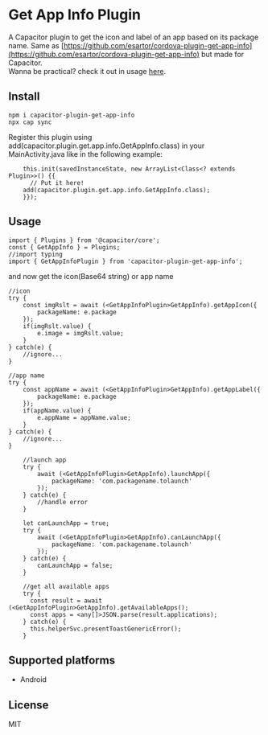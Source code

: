 # Get App Info Plugin

A Capacitor plugin to get the icon and label of an app based on its package name. Same as [https://github.com/esartor/cordova-plugin-get-app-info](https://github.com/esartor/cordova-plugin-get-app-info) but made for Capacitor. <br/>
Wanna be practical? check it out in usage [here](https://github.com/dotnetdreamer/notifier).

## Install

```
npm i capacitor-plugin-get-app-info
npx cap sync

```

Register this plugin using add(capacitor.plugin.get.app.info.GetAppInfo.class) in your MainActivity.java like in the following example:

```
    this.init(savedInstanceState, new ArrayList<Class<? extends Plugin>>() {{
      // Put it here!
    add(capacitor.plugin.get.app.info.GetAppInfo.class);
    }});
```

## Usage

```
import { Plugins } from '@capacitor/core';
const { GetAppInfo } = Plugins;
//import typing
import { GetAppInfoPlugin } from 'capacitor-plugin-get-app-info';

```

and now get the icon(Base64 string) or app name

```
//icon
try {
    const imgRslt = await (<GetAppInfoPlugin>GetAppInfo).getAppIcon({
        packageName: e.package
    });
    if(imgRslt.value) {
        e.image = imgRslt.value;
    }
} catch(e) {
    //ignore...
}

//app name
try {
    const appName = await (<GetAppInfoPlugin>GetAppInfo).getAppLabel({
        packageName: e.package
    });
    if(appName.value) {
        e.appName = appName.value;
    }
} catch(e) {
    //ignore...
}

    //launch app
    try {
        await (<GetAppInfoPlugin>GetAppInfo).launchApp({
            packageName: 'com.packagename.tolaunch'
        });
    } catch(e) {
        //handle error
    }

    let canLaunchApp = true;
    try {
        await (<GetAppInfoPlugin>GetAppInfo).canLaunchApp({
            packageName: 'com.packagename.tolaunch'
        });
    } catch(e) {
        canLaunchApp = false;
    }

    //get all available apps
    try {
      const result = await (<GetAppInfoPlugin>GetAppInfo).getAvailableApps();
      const apps = <any[]>JSON.parse(result.applications);
    } catch(e) {
      this.helperSvc.presentToastGenericError();
    }
```

## Supported platforms

- Android

## License

MIT
